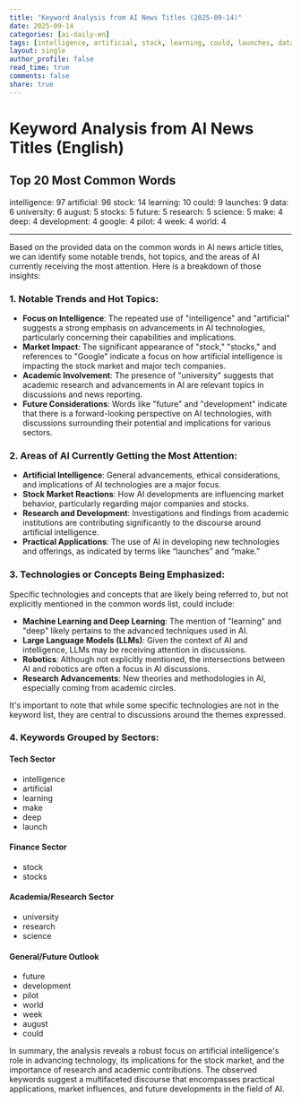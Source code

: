 ```yaml
---
title: "Keyword Analysis from AI News Titles (2025-09-14)"
date: 2025-09-14
categories: [ai-daily-en]
tags: [intelligence, artificial, stock, learning, could, launches, data, university, august, stocks, future, research, science, make, deep, development, google, pilot, week, world]
layout: single
author_profile: false
read_time: true
comments: false
share: true
---
```


# Keyword Analysis from AI News Titles (English)

## Top 20 Most Common Words

intelligence: 97
artificial: 96
stock: 14
learning: 10
could: 9
launches: 9
data: 6
university: 6
august: 5
stocks: 5
future: 5
research: 5
science: 5
make: 4
deep: 4
development: 4
google: 4
pilot: 4
week: 4
world: 4

---

Based on the provided data on the common words in AI news article titles, we can identify some notable trends, hot topics, and the areas of AI currently receiving the most attention. Here is a breakdown of those insights:

### 1. Notable Trends and Hot Topics:
- **Focus on Intelligence**: The repeated use of "intelligence" and "artificial" suggests a strong emphasis on advancements in AI technologies, particularly concerning their capabilities and implications.
- **Market Impact**: The significant appearance of "stock," "stocks," and references to "Google" indicate a focus on how artificial intelligence is impacting the stock market and major tech companies.
- **Academic Involvement**: The presence of "university" suggests that academic research and advancements in AI are relevant topics in discussions and news reporting.
- **Future Considerations**: Words like "future" and "development" indicate that there is a forward-looking perspective on AI technologies, with discussions surrounding their potential and implications for various sectors.

### 2. Areas of AI Currently Getting the Most Attention:
- **Artificial Intelligence**: General advancements, ethical considerations, and implications of AI technologies are a major focus.
- **Stock Market Reactions**: How AI developments are influencing market behavior, particularly regarding major companies and stocks.
- **Research and Development**: Investigations and findings from academic institutions are contributing significantly to the discourse around artificial intelligence.
- **Practical Applications**: The use of AI in developing new technologies and offerings, as indicated by terms like “launches” and “make.”

### 3. Technologies or Concepts Being Emphasized:
Specific technologies and concepts that are likely being referred to, but not explicitly mentioned in the common words list, could include:
- **Machine Learning and Deep Learning**: The mention of "learning" and "deep" likely pertains to the advanced techniques used in AI.
- **Large Language Models (LLMs)**: Given the context of AI and intelligence, LLMs may be receiving attention in discussions.
- **Robotics**: Although not explicitly mentioned, the intersections between AI and robotics are often a focus in AI discussions.
- **Research Advancements**: New theories and methodologies in AI, especially coming from academic circles.

It's important to note that while some specific technologies are not in the keyword list, they are central to discussions around the themes expressed.

### 4. Keywords Grouped by Sectors:

#### **Tech Sector**
- intelligence
- artificial
- learning
- make
- deep
- launch

#### **Finance Sector**
- stock
- stocks

#### **Academia/Research Sector**
- university
- research
- science

#### **General/Future Outlook**
- future
- development
- pilot
- world
- week
- august
- could

In summary, the analysis reveals a robust focus on artificial intelligence's role in advancing technology, its implications for the stock market, and the importance of research and academic contributions. The observed keywords suggest a multifaceted discourse that encompasses practical applications, market influences, and future developments in the field of AI.